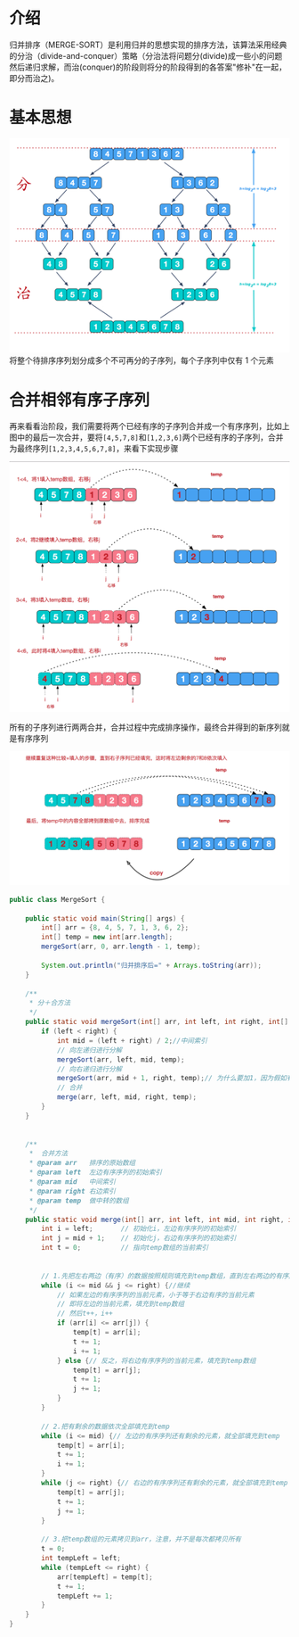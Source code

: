 # 介绍

归并排序（MERGE-SORT）是利用归并的思想实现的排序方法，该算法采用经典的分治（divide-and-conquer）策略（分治法将问题分(divide)成一些小的问题然后递归求解，而治(conquer)的阶段则将分的阶段得到的各答案"修补"在一起，即分而治之)。



# 基本思想
![归并排序思想示意图1-基本思想](attachment/归并排序思想示意图1-基本思想.png)
将整个待排序序列划分成多个不可再分的子序列，每个子序列中仅有 1 个元素



# 合并相邻有序子序列

再来看看治阶段，我们需要将两个已经有序的子序列合并成一个有序序列，比如上图中的最后一次合并，要将`[4,5,7,8]`和`[1,2,3,6]`两个已经有序的子序列，合并为最终序列`[1,2,3,4,5,6,7,8]`，来看下实现步骤

![ 归并排序思想示意图2-合并相邻有序子序列](attachment/归并排序思想示意图2-合并相邻有序子序列.png)

所有的子序列进行两两合并，合并过程中完成排序操作，最终合并得到的新序列就是有序序列

![ 归并排序思想示意图2-合并相邻有序子序列](attachment/归并排序思想示意图3-合并相邻有序子序列.png)

```java
public class MergeSort {

    public static void main(String[] args) {
        int[] arr = {8, 4, 5, 7, 1, 3, 6, 2};
        int[] temp = new int[arr.length];
        mergeSort(arr, 0, arr.length - 1, temp);

        System.out.println("归并排序后=" + Arrays.toString(arr));
    }

    /**
     * 分＋合方法
     */
    public static void mergeSort(int[] arr, int left, int right, int[] temp) {
        if (left < right) {
            int mid = (left + right) / 2;//中间索引
            // 向左递归进行分解
            mergeSort(arr, left, mid, temp);
            // 向右递归进行分解
            mergeSort(arr, mid + 1, right, temp);// 为什么要加1，因为假如有十个数，mid等于4，4是左边数组的最后一个元素，加一才是右边数组的第一个元素
            // 合并
            merge(arr, left, mid, right, temp);
        }
    }


    /**
     *  合并方法
     * @param arr   排序的原始数组
     * @param left  左边有序序列的初始索引
     * @param mid   中间索引
     * @param right 右边索引
     * @param temp  做中转的数组
     */
    public static void merge(int[] arr, int left, int mid, int right, int[] temp) {
        int i = left;       // 初始化i，左边有序序列的初始索引
        int j = mid + 1;    // 初始化j，右边有序序列的初始索引
        int t = 0;          // 指向temp数组的当前索引

        
        // 1.先把左右两边（有序）的数据按照规则填充到temp数组，直到左右两边的有序序列，有一边处理完毕为止
        while (i <= mid && j <= right) {//继续
            // 如果左边的有序序列的当前元素，小于等于右边有序的当前元素
            // 即将左边的当前元素，填充到temp数组
            // 然后t++，i++
            if (arr[i] <= arr[j]) {
                temp[t] = arr[i];
                t += 1;
                i += 1;
            } else {// 反之，将右边有序序列的当前元素，填充到temp数组
                temp[t] = arr[j];
                t += 1;
                j += 1;
            }
        }
        
        // 2.把有剩余的数据依次全部填充到temp
        while (i <= mid) {// 左边的有序序列还有剩余的元素，就全部填充到temp
            temp[t] = arr[i];
            t += 1;
            i += 1;
        }
        while (j <= right) {// 右边的有序序列还有剩余的元素，就全部填充到temp
            temp[t] = arr[j];
            t += 1;
            j += 1;
        }
        
        // 3.把temp数组的元素拷贝到arr，注意，并不是每次都拷贝所有
        t = 0;
        int tempLeft = left;
        while (tempLeft <= right) {
            arr[tempLeft] = temp[t];
            t += 1;
            tempLeft += 1;
        }
    }
}
```

